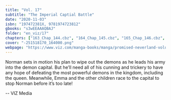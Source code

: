 ```yaml
---
title: "Vol. 17"
subtitle: "The Imperial Captial Battle"
date: "2020-11-03"
isbn: "197472381X, 9781974723812"
gbooks: "s3wEEAAAQBAJ"
folder: "en_viz/17"
chapters: ["163_Chap_144.cbz", "164_Chap_145.cbz", "165_Chap_146.cbz", "166_Chap_147.cbz", "167_Chap_148.cbz", "168_Chap_149.cbz", "169_Chap_150.cbz", "170_Chap_151.cbz", "171_Chap_152.cbz"]
cover: "-251518170_164000.png"
webpage: "https://www.viz.com/manga-books/manga/promised-neverland-volume-17/product/6477"
---
```


<p>Norman sets in motion his plan to wipe out the demons as he leads his army into the demon capital. But he’ll need all of his cunning and trickery to have any hope of defeating the most powerful demons in the kingdom, including the queen. Meanwhile, Emma and the other children race to the capital to stop Norman before it’s too late!</p> -- VIZ Media